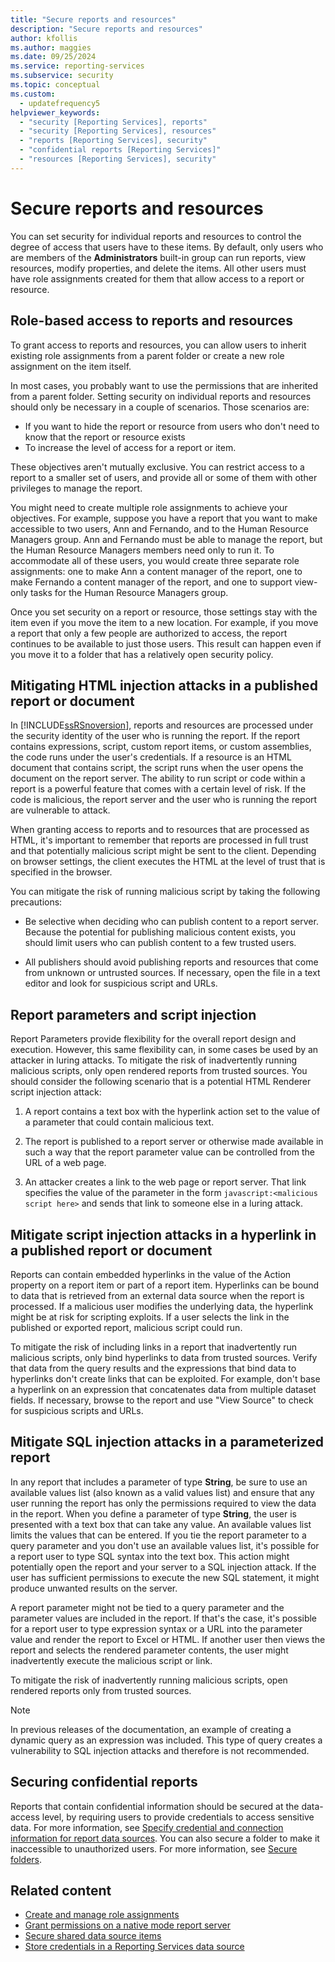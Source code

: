 ```yaml
---
title: "Secure reports and resources"
description: "Secure reports and resources"
author: kfollis
ms.author: maggies
ms.date: 09/25/2024
ms.service: reporting-services
ms.subservice: security
ms.topic: conceptual
ms.custom:
  - updatefrequency5
helpviewer_keywords:
  - "security [Reporting Services], reports"
  - "security [Reporting Services], resources"
  - "reports [Reporting Services], security"
  - "confidential reports [Reporting Services]"
  - "resources [Reporting Services], security"
---
```

# Secure reports and resources
  You can set security for individual reports and resources to control the degree of access that users have to these items. By default, only users who are members of the **Administrators** built-in group can run reports, view resources, modify properties, and delete the items. All other users must have role assignments created for them that allow access to a report or resource.  
  
## Role-based access to reports and resources  
 To grant access to reports and resources, you can allow users to inherit existing role assignments from a parent folder or create a new role assignment on the item itself.  
  
 In most cases, you probably want to use the permissions that are inherited from a parent folder. Setting security on individual reports and resources should only be necessary in a couple of scenarios. Those scenarios are:

 - If you want to hide the report or resource from users who don't need to know that the report or resource exists
 - To increase the level of access for a report or item. 

 These objectives aren't mutually exclusive. You can restrict access to a report to a smaller set of users, and provide all or some of them with other privileges to manage the report.  
  
 You might need to create multiple role assignments to achieve your objectives. For example, suppose you have a report that you want to make accessible to two users, Ann and Fernando, and to the Human Resource Managers group. Ann and Fernando must be able to manage the report, but the Human Resource Managers members need only to run it. To accommodate all of these users, you would create three separate role assignments: one to make Ann a content manager of the report, one to make Fernando a content manager of the report, and one to support view-only tasks for the Human Resource Managers group.  
  
 Once you set security on a report or resource, those settings stay with the item even if you move the item to a new location. For example, if you move a report that only a few people are authorized to access, the report continues to be available to just those users. This result can happen even if you move it to a folder that has a relatively open security policy.  
  
## Mitigating HTML injection attacks in a published report or document  
 In [!INCLUDE[ssRSnoversion](../../includes/ssrsnoversion-md.md)], reports and resources are processed under the security identity of the user who is running the report. If the report contains expressions, script, custom report items, or custom assemblies, the code runs under the user's credentials. If a resource is an HTML document that contains script, the script runs when the user opens the document on the report server. The ability to run script or code within a report is a powerful feature that comes with a certain level of risk. If the code is malicious, the report server and the user who is running the report are vulnerable to attack.  
  
 When granting access to reports and to resources that are processed as HTML, it's important to remember that reports are processed in full trust and that potentially malicious script might be sent to the client. Depending on browser settings, the client executes the HTML at the level of trust that is specified in the browser.  
  
 You can mitigate the risk of running malicious script by taking the following precautions:  
  
-   Be selective when deciding who can publish content to a report server. Because the potential for publishing malicious content exists, you should limit users who can publish content to a few trusted users.  
  
-   All publishers should avoid publishing reports and resources that come from unknown or untrusted sources. If necessary, open the file in a text editor and look for suspicious script and URLs.  
  
## Report parameters and script injection  
 Report Parameters provide flexibility for the overall report design and execution. However, this same flexibility can, in some cases be used by an attacker in luring attacks. To mitigate the risk of inadvertently running malicious scripts, only open rendered reports from trusted sources. You should consider the following scenario that is a potential HTML Renderer script injection attack:  
  
1.  A report contains a text box with the hyperlink action set to the value of a parameter that could contain malicious text.  
  
2.  The report is published to a report server or otherwise made available in such a way that the report parameter value can be controlled from the URL of a web page.  
  
3.  An attacker creates a link to the web page or report server. That link specifies the value of the parameter in the form `javascript:<malicious script here>` and sends that link to someone else in a luring attack.  
  
## Mitigate script injection attacks in a hyperlink in a published report or document  
 Reports can contain embedded hyperlinks in the value of the Action property on a report item or part of a report item. Hyperlinks can be bound to data that is retrieved from an external data source when the report is processed. If a malicious user modifies the underlying data, the hyperlink might be at risk for scripting exploits. If a user selects the link in the published or exported report, malicious script could run.  
  
 To mitigate the risk of including links in a report that inadvertently run malicious scripts, only bind hyperlinks to data from trusted sources. Verify that data from the query results and the expressions that bind data to hyperlinks don't create links that can be exploited. For example, don't base a hyperlink on an expression that concatenates data from multiple dataset fields. If necessary, browse to the report and use "View Source" to check for suspicious scripts and URLs.  
  
## Mitigate SQL injection attacks in a parameterized report  
 In any report that includes a parameter of type **String**, be sure to use an available values list (also known as a valid values list) and ensure that any user running the report has only the permissions required to view the data in the report. When you define a parameter of type **String**, the user is presented with a text box that can take any value. An available values list limits the values that can be entered. If you tie the report parameter to a query parameter and you don't use an available values list, it's possible for a report user to type SQL syntax into the text box. This action might potentially open the report and your server to a SQL injection attack. If the user has sufficient permissions to execute the new SQL statement, it might produce unwanted results on the server.  
  
 A report parameter might not be tied to a query parameter and the parameter values are included in the report. If that's the case, it's possible for a report user to type expression syntax or a URL into the parameter value and render the report to Excel or HTML. If another user then views the report and selects the rendered parameter contents, the user might inadvertently execute the malicious script or link.  
  
 To mitigate the risk of inadvertently running malicious scripts, open rendered reports only from trusted sources.  
  
> [!NOTE]  
>  In previous releases of the documentation, an example of creating a dynamic query as an expression was included. This type of query creates a vulnerability to SQL injection attacks and therefore is not recommended.  
  
## Securing confidential reports  
 Reports that contain confidential information should be secured at the data-access level, by requiring users to provide credentials to access sensitive data. For more information, see [Specify credential and connection information for report data sources](../../reporting-services/report-data/specify-credential-and-connection-information-for-report-data-sources.md). You can also secure a folder to make it inaccessible to unauthorized users. For more information, see [Secure folders](../../reporting-services/security/secure-folders.md).  
  
## Related content

- [Create and manage role assignments](../../reporting-services/security/create-and-manage-role-assignments.md)
- [Grant permissions on a native mode report server](../../reporting-services/security/granting-permissions-on-a-native-mode-report-server.md)
- [Secure shared data source items](../../reporting-services/security/secure-shared-data-source-items.md)
- [Store credentials in a Reporting Services data source](../../reporting-services/report-data/store-credentials-in-a-reporting-services-data-source.md)
